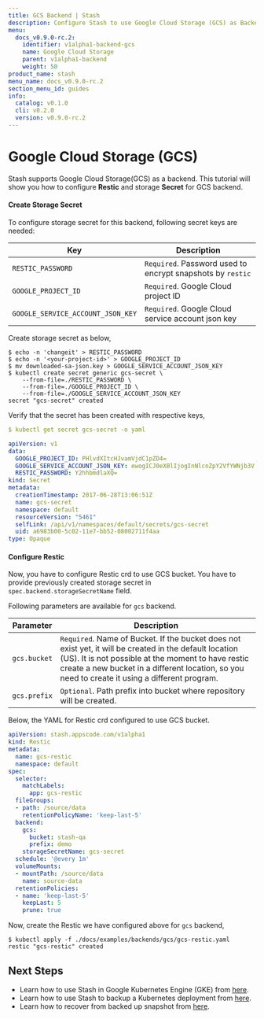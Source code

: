 ```yaml
---
title: GCS Backend | Stash
description: Configure Stash to use Google Cloud Storage (GCS) as Backend.
menu:
  docs_v0.9.0-rc.2:
    identifier: v1alpha1-backend-gcs
    name: Google Cloud Storage
    parent: v1alpha1-backend
    weight: 50
product_name: stash
menu_name: docs_v0.9.0-rc.2
section_menu_id: guides
info:
  catalog: v0.1.0
  cli: v0.2.0
  version: v0.9.0-rc.2
---
```


# Google Cloud Storage (GCS)

Stash supports Google Cloud Storage(GCS) as a backend. This tutorial will show you how to configure **Restic** and storage **Secret** for GCS backend.

#### Create Storage Secret

To configure storage secret for this backend, following secret keys are needed:

| Key                               | Description                                                |
|-----------------------------------|------------------------------------------------------------|
| `RESTIC_PASSWORD`                 | `Required`. Password used to encrypt snapshots by `restic` |
| `GOOGLE_PROJECT_ID`               | `Required`. Google Cloud project ID                        |
| `GOOGLE_SERVICE_ACCOUNT_JSON_KEY` | `Required`. Google Cloud service account json key          |

Create storage secret as below,

```console
$ echo -n 'changeit' > RESTIC_PASSWORD
$ echo -n '<your-project-id>' > GOOGLE_PROJECT_ID
$ mv downloaded-sa-json.key > GOOGLE_SERVICE_ACCOUNT_JSON_KEY
$ kubectl create secret generic gcs-secret \
    --from-file=./RESTIC_PASSWORD \
    --from-file=./GOOGLE_PROJECT_ID \
    --from-file=./GOOGLE_SERVICE_ACCOUNT_JSON_KEY
secret "gcs-secret" created
```

Verify that the secret has been created with respective keys,

```yaml
$ kubectl get secret gcs-secret -o yaml

apiVersion: v1
data:
  GOOGLE_PROJECT_ID: PHlvdXItcHJvamVjdC1pZD4=
  GOOGLE_SERVICE_ACCOUNT_JSON_KEY: ewogICJ0eXBlIjogInNlcnZpY2VfYWNjb3V...9tIgp9Cg==
  RESTIC_PASSWORD: Y2hhbmdlaXQ=
kind: Secret
metadata:
  creationTimestamp: 2017-06-28T13:06:51Z
  name: gcs-secret
  namespace: default
  resourceVersion: "5461"
  selfLink: /api/v1/namespaces/default/secrets/gcs-secret
  uid: a6983b00-5c02-11e7-bb52-08002711f4aa
type: Opaque
```

#### Configure Restic

Now, you have to configure Restic crd to use GCS bucket. You have to provide previously created storage secret in `spec.backend.storageSecretName` field.

Following parameters are available for `gcs` backend.

| Parameter      | Description                                                                     |
|----------------|---------------------------------------------------------------------------------|
| `gcs.bucket`   | `Required`. Name of Bucket. If the bucket does not exist yet, it will be created in the default location (US). It is not possible at the moment to have restic create a new bucket in a different location, so you need to create it using a different program.        |
| `gcs.prefix`   | `Optional`. Path prefix into bucket where repository will be created.           |

Below, the YAML for Restic crd configured to use GCS bucket.

```yaml
apiVersion: stash.appscode.com/v1alpha1
kind: Restic
metadata:
  name: gcs-restic
  namespace: default
spec:
  selector:
    matchLabels:
      app: gcs-restic
  fileGroups:
  - path: /source/data
    retentionPolicyName: 'keep-last-5'
  backend:
    gcs:
      bucket: stash-qa
      prefix: demo
    storageSecretName: gcs-secret
  schedule: '@every 1m'
  volumeMounts:
  - mountPath: /source/data
    name: source-data
  retentionPolicies:
  - name: 'keep-last-5'
    keepLast: 5
    prune: true
```

Now, create the Restic we have configured above for `gcs` backend,

```console
$ kubectl apply -f ./docs/examples/backends/gcs/gcs-restic.yaml
restic "gcs-restic" created
```

## Next Steps

- Learn how to use Stash in Google Kubernetes Engine (GKE) from [here](/docs/v0.9.0-rc.2/guides/v1alpha1/platforms/gke).
- Learn how to use Stash to backup a Kubernetes deployment from [here](/docs/v0.9.0-rc.2/guides/v1alpha1/backup).
- Learn how to recover from backed up snapshot from [here](/docs/v0.9.0-rc.2/guides/v1alpha1/restore).
